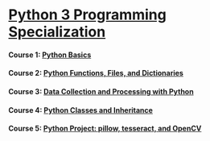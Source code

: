 # [Python 3 Programming Specialization](https://www.coursera.org/specializations/python-3-programming)

#### Course 1: [Python Basics](https://www.coursera.org/learn/python-basics?specialization=python-3-programming)

#### Course 2: [Python Functions, Files, and Dictionaries](https://www.coursera.org/learn/python-functions-files-dictionaries?specialization=python-3-programming)

#### Course 3: [Data Collection and Processing with Python](https://www.coursera.org/learn/data-collection-processing-python?specialization=python-3-programming)

#### Course 4: [Python Classes and Inheritance](https://www.coursera.org/learn/python-classes-inheritance?specialization=python-3-programming)

#### Course 5: [Python Project: pillow, tesseract, and OpenCV](https://www.coursera.org/learn/python-project)

